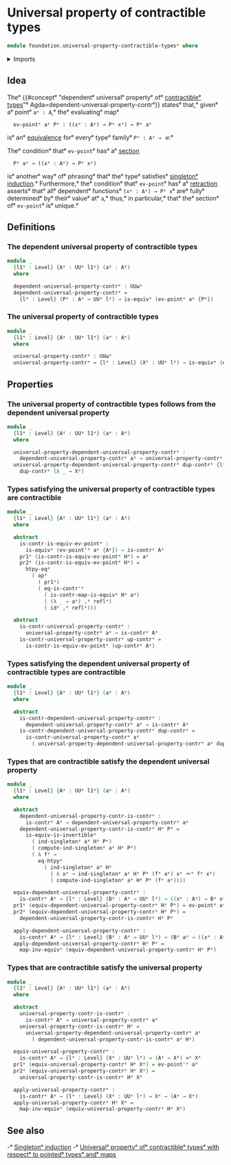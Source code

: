 # Universal property of contractible types

```agda
module foundation.universal-property-contractible-typesᵉ where
```

<details><summary>Imports</summary>

```agda
open import foundation.action-on-identifications-functionsᵉ
open import foundation.dependent-pair-typesᵉ
open import foundation.function-extensionalityᵉ
open import foundation.singleton-inductionᵉ
open import foundation.universe-levelsᵉ

open import foundation-core.contractible-mapsᵉ
open import foundation-core.contractible-typesᵉ
open import foundation-core.equivalencesᵉ
open import foundation-core.function-typesᵉ
open import foundation-core.identity-typesᵉ
```

</details>

## Idea

Theᵉ
{{#conceptᵉ "dependentᵉ universalᵉ propertyᵉ ofᵉ [contractibleᵉ types](foundation-core.contractible-types.md)"ᵉ Agda=dependent-universal-property-contrᵉ}}
statesᵉ that,ᵉ givenᵉ aᵉ pointᵉ `aᵉ : A`,ᵉ theᵉ evaluatingᵉ mapᵉ

```text
  ev-pointᵉ aᵉ Pᵉ : ((xᵉ : Aᵉ) → Pᵉ xᵉ) → Pᵉ aᵉ
```

isᵉ anᵉ [equivalence](foundation-core.equivalences.mdᵉ) forᵉ everyᵉ typeᵉ familyᵉ
`Pᵉ : Aᵉ → 𝒰`.ᵉ

Theᵉ conditionᵉ thatᵉ `ev-point`ᵉ hasᵉ aᵉ [section](foundation-core.sections.mdᵉ)

```text
  Pᵉ aᵉ → ((xᵉ : Aᵉ) → Pᵉ xᵉ)
```

isᵉ anotherᵉ wayᵉ ofᵉ phrasingᵉ thatᵉ theᵉ typeᵉ satisfiesᵉ
[singletonᵉ induction](foundation.singleton-induction.md).ᵉ Furthermore,ᵉ theᵉ
conditionᵉ thatᵉ `ev-point`ᵉ hasᵉ aᵉ [retraction](foundation-core.retractions.mdᵉ)
assertsᵉ thatᵉ allᵉ dependentᵉ functionsᵉ `(xᵉ : Aᵉ) → Pᵉ x`ᵉ areᵉ fullyᵉ determinedᵉ byᵉ
theirᵉ valueᵉ atᵉ `a`,ᵉ thus,ᵉ in particular,ᵉ thatᵉ theᵉ sectionᵉ ofᵉ `ev-point`ᵉ isᵉ
unique.ᵉ

## Definitions

### The dependent universal property of contractible types

```agda
module _
  {l1ᵉ : Level} {Aᵉ : UUᵉ l1ᵉ} (aᵉ : Aᵉ)
  where

  dependent-universal-property-contrᵉ : UUωᵉ
  dependent-universal-property-contrᵉ =
    {lᵉ : Level} (Pᵉ : Aᵉ → UUᵉ lᵉ) → is-equivᵉ (ev-pointᵉ aᵉ {Pᵉ})
```

### The universal property of contractible types

```agda
module _
  {l1ᵉ : Level} {Aᵉ : UUᵉ l1ᵉ} (aᵉ : Aᵉ)
  where

  universal-property-contrᵉ : UUωᵉ
  universal-property-contrᵉ = {lᵉ : Level} (Xᵉ : UUᵉ lᵉ) → is-equivᵉ (ev-point'ᵉ aᵉ {Xᵉ})
```

## Properties

### The universal property of contractible types follows from the dependent universal property

```agda
module _
  {l1ᵉ : Level} {Aᵉ : UUᵉ l1ᵉ} (aᵉ : Aᵉ)
  where

  universal-property-dependent-universal-property-contrᵉ :
    dependent-universal-property-contrᵉ aᵉ → universal-property-contrᵉ aᵉ
  universal-property-dependent-universal-property-contrᵉ dup-contrᵉ {lᵉ} Xᵉ =
    dup-contrᵉ (λ _ → Xᵉ)
```

### Types satisfying the universal property of contractible types are contractible

```agda
module _
  {l1ᵉ : Level} {Aᵉ : UUᵉ l1ᵉ} (aᵉ : Aᵉ)
  where

  abstract
    is-contr-is-equiv-ev-pointᵉ :
      is-equivᵉ (ev-point'ᵉ aᵉ {Aᵉ}) → is-contrᵉ Aᵉ
    pr1ᵉ (is-contr-is-equiv-ev-pointᵉ Hᵉ) = aᵉ
    pr2ᵉ (is-contr-is-equiv-ev-pointᵉ Hᵉ) =
      htpy-eqᵉ
        ( apᵉ
          ( pr1ᵉ)
          ( eq-is-contr'ᵉ
            ( is-contr-map-is-equivᵉ Hᵉ aᵉ)
            ( (λ _ → aᵉ) ,ᵉ reflᵉ)
            ( idᵉ ,ᵉ reflᵉ)))

  abstract
    is-contr-universal-property-contrᵉ :
      universal-property-contrᵉ aᵉ → is-contrᵉ Aᵉ
    is-contr-universal-property-contrᵉ up-contrᵉ =
      is-contr-is-equiv-ev-pointᵉ (up-contrᵉ Aᵉ)
```

### Types satisfying the dependent universal property of contractible types are contractible

```agda
module _
  {l1ᵉ : Level} {Aᵉ : UUᵉ l1ᵉ} (aᵉ : Aᵉ)
  where

  abstract
    is-contr-dependent-universal-property-contrᵉ :
      dependent-universal-property-contrᵉ aᵉ → is-contrᵉ Aᵉ
    is-contr-dependent-universal-property-contrᵉ dup-contrᵉ =
      is-contr-universal-property-contrᵉ aᵉ
        ( universal-property-dependent-universal-property-contrᵉ aᵉ dup-contrᵉ)
```

### Types that are contractible satisfy the dependent universal property

```agda
module _
  {l1ᵉ : Level} {Aᵉ : UUᵉ l1ᵉ} (aᵉ : Aᵉ)
  where

  abstract
    dependent-universal-property-contr-is-contrᵉ :
      is-contrᵉ Aᵉ → dependent-universal-property-contrᵉ aᵉ
    dependent-universal-property-contr-is-contrᵉ Hᵉ Pᵉ =
      is-equiv-is-invertibleᵉ
        ( ind-singletonᵉ aᵉ Hᵉ Pᵉ)
        ( compute-ind-singletonᵉ aᵉ Hᵉ Pᵉ)
        ( λ fᵉ →
          eq-htpyᵉ
            ( ind-singletonᵉ aᵉ Hᵉ
              ( λ xᵉ → ind-singletonᵉ aᵉ Hᵉ Pᵉ (fᵉ aᵉ) xᵉ ＝ᵉ fᵉ xᵉ)
              ( compute-ind-singletonᵉ aᵉ Hᵉ Pᵉ (fᵉ aᵉ))))

  equiv-dependent-universal-property-contrᵉ :
    is-contrᵉ Aᵉ → {lᵉ : Level} (Bᵉ : Aᵉ → UUᵉ lᵉ) → ((xᵉ : Aᵉ) → Bᵉ xᵉ) ≃ᵉ Bᵉ aᵉ
  pr1ᵉ (equiv-dependent-universal-property-contrᵉ Hᵉ Pᵉ) = ev-pointᵉ aᵉ
  pr2ᵉ (equiv-dependent-universal-property-contrᵉ Hᵉ Pᵉ) =
    dependent-universal-property-contr-is-contrᵉ Hᵉ Pᵉ

  apply-dependent-universal-property-contrᵉ :
    is-contrᵉ Aᵉ → {lᵉ : Level} (Bᵉ : Aᵉ → UUᵉ lᵉ) → (Bᵉ aᵉ → ((xᵉ : Aᵉ) → Bᵉ xᵉ))
  apply-dependent-universal-property-contrᵉ Hᵉ Pᵉ =
    map-inv-equivᵉ (equiv-dependent-universal-property-contrᵉ Hᵉ Pᵉ)
```

### Types that are contractible satisfy the universal property

```agda
module _
  {l1ᵉ : Level} {Aᵉ : UUᵉ l1ᵉ} (aᵉ : Aᵉ)
  where

  abstract
    universal-property-contr-is-contrᵉ :
      is-contrᵉ Aᵉ → universal-property-contrᵉ aᵉ
    universal-property-contr-is-contrᵉ Hᵉ =
      universal-property-dependent-universal-property-contrᵉ aᵉ
        ( dependent-universal-property-contr-is-contrᵉ aᵉ Hᵉ)

  equiv-universal-property-contrᵉ :
    is-contrᵉ Aᵉ → {lᵉ : Level} (Xᵉ : UUᵉ lᵉ) → (Aᵉ → Xᵉ) ≃ᵉ Xᵉ
  pr1ᵉ (equiv-universal-property-contrᵉ Hᵉ Xᵉ) = ev-point'ᵉ aᵉ
  pr2ᵉ (equiv-universal-property-contrᵉ Hᵉ Xᵉ) =
    universal-property-contr-is-contrᵉ Hᵉ Xᵉ

  apply-universal-property-contrᵉ :
    is-contrᵉ Aᵉ → {lᵉ : Level} (Xᵉ : UUᵉ lᵉ) → Xᵉ → (Aᵉ → Xᵉ)
  apply-universal-property-contrᵉ Hᵉ Xᵉ =
    map-inv-equivᵉ (equiv-universal-property-contrᵉ Hᵉ Xᵉ)
```

## See also

-ᵉ [Singletonᵉ induction](foundation.singleton-induction.mdᵉ)
-ᵉ [Universalᵉ propertyᵉ ofᵉ contractibleᵉ typesᵉ with respectᵉ to pointedᵉ typesᵉ andᵉ maps](structured-types.pointed-universal-property-contractible-types.mdᵉ)